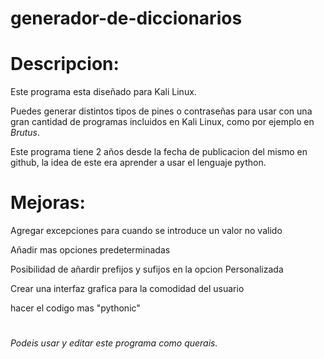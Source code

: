 # generador-de-diccionarios



																		                                        		
# Descripcion: 		

Este programa esta diseñado para Kali Linux.

Puedes generar distintos tipos de pines o contraseñas para usar con una gran cantidad de programas incluidos en Kali Linux, como por ejemplo en *Brutus*.                     

Este programa tiene 2 años desde la fecha de publicacion del mismo en github, la idea de este era aprender a usar el lenguaje python.	           	

# Mejoras:	

Agregar excepciones para cuando se introduce un valor no valido

Añadir mas opciones predeterminadas

Posibilidad de añardir prefijos y sufijos en la opcion Personalizada

Crear una interfaz grafica para la comodidad del usuario

hacer el codigo mas "pythonic"										                        	

#

*Podeis usar y editar este programa como querais.*
